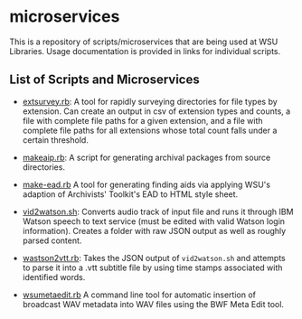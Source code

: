# microservices

This is a repository of scripts/microservices that are being used at WSU Libraries. Usage documentation is provided in links for individual scripts.

## List of Scripts and Microservices
* [extsurvey.rb](Resources/extsurvey.md): A tool for rapidly surveying directories for file types by extension. Can create an output in csv of extension types and counts, a file with complete file paths for a given extension, and a file with complete file paths for all extensions whose total count falls under a certain threshold.

* [makeaip.rb](Resources/makeaip.md): A script for generating archival packages from source directories.

* [make-ead.rb](EAD-Transform/) A tool for generating finding aids via applying WSU's adaption of Archivists' Toolkit's EAD to HTML style sheet. 

* [vid2watson.sh](Resources/transcription-scripts.md): Converts audio track of input file and runs it through IBM Watson speech to text service (must be edited with valid Watson login information). Creates a folder with raw JSON output as well as roughly parsed content.

* [wastson2vtt.rb](Resources/transcription-scripts.md): Takes the JSON output of `vid2watson.sh` and attempts to parse it into a .vtt subtitle file by using time stamps associated with identified words.

* [wsumetaedit.rb](wsumetaedit/) A command line tool for automatic insertion of broadcast WAV metadata into WAV files using the BWF Meta Edit tool.
